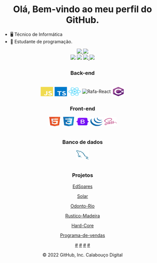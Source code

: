 <div align="center" >
  <h1>Olá, Bem-vindo ao meu perfil do GitHub. </h1>
  
</div>

- 🖥️ Técnico de Informática
- 🌱 Estudante de programação.

<div align="center">
  <a href="https://github.com/Edsoares01">
  <img height="150em" src="https://github-readme-stats.vercel.app/api?username=Edsoares01&show_icons=true&theme=dark&include_all_commits=true&count_private=true"/>
  <img height="150em" src="https://github-readme-stats.vercel.app/api/top-langs/?username=Edsoares01&layout=compact&langs_count=7&theme=dark"/>
</div>

 <!-- REDES SOCIAIS -->
 
<div align="center"> 
 <a href="https://www.linkedin.com/in/edivaldo-soares-3998b2193/" target="_blank"><img src="https://img.shields.io/badge/-LinkedIn-%230077B5?style=for-the-badge&logo=linkedin&logoColor=white" target="_blank"></a> 
  <a href="https://www.instagram.com/edsoares__/" target="_blank"><img src="https://img.shields.io/badge/-Instagram-%23E4405F?style=for-the-badge&logo=instagram&logoColor=white" target="_blank"></a>
  <a href = "mailto:contatoedivaldosoares2015.1@gmail.com"><img src="https://img.shields.io/badge/-Gmail-%23333?style=for-the-badge&logo=gmail&logoColor=white" target="_blank">
  </a><a href="https://www.youtube.com/channel/UC_-uuuZbY0AAt9CViNzvc-Q" target="_blank"><img src="https://img.shields.io/badge/YouTube-FF0000?style=for-the-badge&logo=youtube&logoColor=white" target="_blank"></a> 
 
 
</div>

  
  ##


<div align='center'>
    
<h3> Back-end </h3>

<div style="display: inline_block"></br>
  <img align="center" alt="Rafa-Js" height="30" width="40" src="https://raw.githubusercontent.com/devicons/devicon/master/icons/javascript/javascript-plain.svg">
  <img align="center" alt="Rafa-Ts" height="30" width="40" src="https://raw.githubusercontent.com/devicons/devicon/master/icons/typescript/typescript-plain.svg">
  <img align="center" alt="Rafa-React" height="30" width="40" src="https://raw.githubusercontent.com/devicons/devicon/master/icons/react/react-original.svg">
 
  <img align="center" alt="Rafa-React" height="30" width="40" src="https://cdn.jsdelivr.net/gh/devicons/devicon/icons/adonisjs/adonisjs-original.svg">
          
  
  <img align="center" alt="Rafa-Csharp" height="30" width="40" src="https://raw.githubusercontent.com/devicons/devicon/master/icons/csharp/csharp-original.svg">
</div>



 ##


<div align='center'>
    
<h3> Front-end </h3>

<img align="center" alt="HTML" height="30" width="40" src="https://raw.githubusercontent.com/devicons/devicon/master/icons/html5/html5-original.svg ">

<img align="center" alt="CSS" height="30" width="40" src="https://raw.githubusercontent.com/devicons/devicon/master/icons/css3/css3-original.svg ">  
 
<img align="center" alt="CSS" height="30" width="40" src="https://raw.githubusercontent.com/devicons/devicon/master/icons/bootstrap/bootstrap-original.svg ">  

<img align="center" alt="CSS" height="30" width="40" src="https://raw.githubusercontent.com/devicons/devicon/master/icons/jquery/jquery-original.svg ">

<img align="center" alt="sass" height="30" width="40" src="https://raw.githubusercontent.com/devicons/devicon/9f4f5cdb393299a81125eb5127929ea7bfe42889/icons/sass/sass-original.svg ">


  #
  
  <h3>Banco de dados</h3>
<img align="center" alt="sql" height="30" width="40" src="https://raw.githubusercontent.com/devicons/devicon/9f4f5cdb393299a81125eb5127929ea7bfe42889/icons/mysql/mysql-plain.svg "><h3>
  
#
  
  <h3> Projetos </h3>
  
  
[ EdSoares ](http://edsoares.great-site.net/)

[ Solar ](http://edsoares.great-site.net/solar/)
 
[Odonto-Rio](https://edsoares01.github.io/Odonto-Rio/)

[Rustico-Madeira](http://edsoares.great-site.net/Rustico-Madeira/)

[Hard-Core](https://edsoares01.github.io/Hard-Core/)

[Programa-de-vendas](https://edsoares01.github.io/Programa-de-vendas/)

[#](https://pages.github.com/?(null))
[#](https://pages.github.com/?(null))
[#](https://pages.github.com/?(null))
[#](https://pages.github.com/?(null))



 
</div>
© 2022 GitHub, Inc.
Calabouço 
Digital
